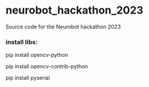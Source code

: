 # neurobot_hackathon_2023
Source code for the Neurobot hackathon 2023

### install libs:
pip install opencv-python

pip install opencv-contrib-python

pip install pyserial
